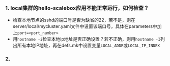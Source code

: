 ### 1. local集群的hello-scalebox应用不能正常运行，如何检查？
- 检查本地节点的sshd的端口号是否为缺省的22，若不是，则在server/local/mycluster.yaml文件中设置该端口号，具体在parameters中加上`port=<port_number>`
- 用```hostname -i```检查本地ip地址是否正确设置？若不正确，则用```hostname -I```列出所有本地IP地址，再在defs.mk中设置变量```LOCAL_ADDR```或```LOCAL_IP_INDEX```

### 2. 


